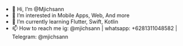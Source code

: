 - 👋 Hi, I’m @Mjichsann
- 👀 I’m interested in Mobile Apps, Web, And more
- 🌱 I’m currently learning Flutter, Swift, Kotlin
- 📫 How to reach me ig: @mjichsann | whatsapp: +6281311048582 | Telegram: @mjichsann
